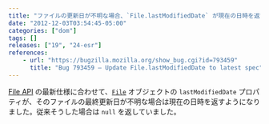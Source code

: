 ```yaml
---
title: "ファイルの更新日が不明な場合、`File.lastModifiedDate` が現在の日時を返すようになりました"
date: "2012-12-03T03:54:45-05:00"
categories: ["dom"]
tags: []
releases: ["19", "24-esr"]
references:
    - url: "https://bugzilla.mozilla.org/show_bug.cgi?id=793459"
      title: "Bug 793459 – Update File.lastModifiedDate to latest spec"
---
```

[File API](https://www.w3.org/TR/FileAPI/) の最新仕様に合わせて、[`File`](https://developer.mozilla.org/docs/DOM/File) オブジェクトの `lastModifiedDate` プロパティが、そのファイルの最終更新日が不明な場合は現在の日時を返すようになりました。従来そうした場合は `null` を返していました。

